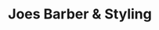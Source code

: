 ---
title: "Joes Barber & Styling"
url: /blacksburg/joes-barber-und-styling-north-main-street/
shop: Friseur
---
